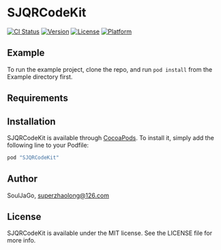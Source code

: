 # SJQRCodeKit

[![CI Status](http://img.shields.io/travis/SoulJaGo/SJQRCodeKit.svg?style=flat)](https://travis-ci.org/SoulJaGo/SJQRCodeKit)
[![Version](https://img.shields.io/cocoapods/v/SJQRCodeKit.svg?style=flat)](http://cocoapods.org/pods/SJQRCodeKit)
[![License](https://img.shields.io/cocoapods/l/SJQRCodeKit.svg?style=flat)](http://cocoapods.org/pods/SJQRCodeKit)
[![Platform](https://img.shields.io/cocoapods/p/SJQRCodeKit.svg?style=flat)](http://cocoapods.org/pods/SJQRCodeKit)

## Example

To run the example project, clone the repo, and run `pod install` from the Example directory first.

## Requirements

## Installation

SJQRCodeKit is available through [CocoaPods](http://cocoapods.org). To install
it, simply add the following line to your Podfile:

```ruby
pod "SJQRCodeKit"
```

## Author

SoulJaGo, superzhaolong@126.com

## License

SJQRCodeKit is available under the MIT license. See the LICENSE file for more info.
